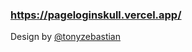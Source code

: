 ### https://pageloginskull.vercel.app/

Design by [@tonyzebastian](https://www.figma.com/@tonyzebastian)
